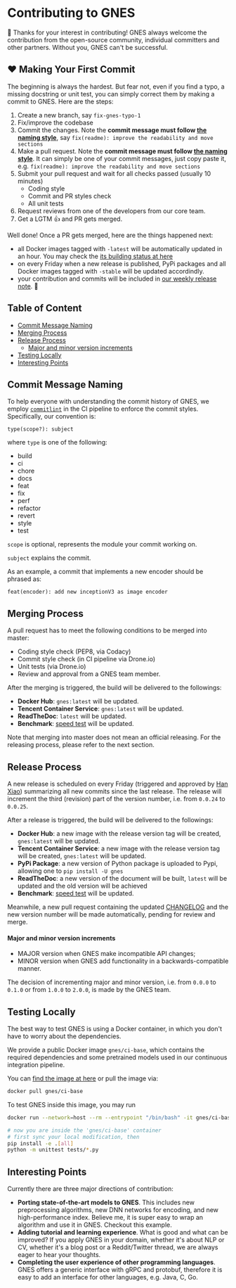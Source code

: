 # Contributing to GNES

🙇 Thanks for your interest in contributing! GNES always welcome the contribution from the open-source community, individual committers and other partners. Without you, GNES can't be successful.

## ❤️ Making Your First Commit 

The beginning is always the hardest. But fear not, even if you find a typo, a missing docstring or unit test, you can simply correct them by making a commit to GNES. Here are the steps:

1. Create a new branch, say `fix-gnes-typo-1`
2. Fix/improve the codebase
3. Commit the changes. Note the **commit message must follow [the naming style]((#commit-message-naming))**, say `fix(readme): improve the readability and move sections`
4. Make a pull request. Note the **commit message must follow [the naming style]((#commit-message-naming))**. It can simply be one of your commit messages, just copy paste it, e.g. `fix(readme): improve the readability and move sections`
5. Submit your pull request and wait for all checks passed (usually 10 minutes)
    - Coding style
    - Commit and PR styles check
    - All unit tests
6. Request reviews from one of the developers from our core team.
7. Get a LGTM 👍 and PR gets merged.

Well done! Once a PR gets merged, here are the things happened next:
- all Docker images tagged with `-latest` will be automatically updated in an hour. You may check the [its building status at here](https://github.com/gnes-ai/gnes/#install-gnes-via-pip)
- on every Friday when a new release is published, PyPi packages and all Docker images tagged with `-stable` will be updated accordindly. 
- your contribution and commits will be included in [our weekly release note](https://github.com/gnes-ai/gnes/blob/master/CHANGELOG.md). 🍻


## Table of Content

* [Commit Message Naming](#commit-message-naming)
* [Merging Process](#merging-process)
* [Release Process](#release-process)
  - [Major and minor version increments](#major-and-minor-version-increments)
* [Testing Locally](#testing-locally)
* [Interesting Points](#intersting-points)
  
## Commit Message Naming

To help everyone with understanding the commit history of GNES, we employ [`commitlint`](https://commitlint.js.org/#/) in the CI pipeline to enforce the commit styles. Specifically, our convention is:

```text
type(scope?): subject
```

where `type` is one of the following:

- build
- ci
- chore
- docs
- feat
- fix
- perf
- refactor
- revert
- style
- test

`scope` is optional, represents the module your commit working on.

`subject` explains the commit.

As an example, a commit that implements a new encoder should be phrased as:
```text
feat(encoder): add new inceptionV3 as image encoder
``` 

## Merging Process

A pull request has to meet the following conditions to be merged into master:

- Coding style check (PEP8, via Codacy)
- Commit style check (in CI pipeline via Drone.io)
- Unit tests (via Drone.io)
- Review and approval from a GNES team member.

After the merging is triggered, the build will be delivered to the followings:

- **Docker Hub**: `gnes:latest` will be updated.
- **Tencent Container Service**: `gnes:latest` will be updated.
- **ReadTheDoc**: `latest` will be updated.
- **Benchmark**: [speed test](https://github.com/gnes-ai/benchmark) will be updated.

Note that merging into master does not mean an official releasing. For the releasing process, please refer to the next section.

## Release Process

A new release is scheduled on every Friday (triggered and approved by [Han Xiao](https://github.com/hanxiao)) summarizing all new commits since the last release. The release will increment the third (revision) part of the version number, i.e. from `0.0.24` to `0.0.25`.

After a release is triggered, the build will be delivered to the followings:

- **Docker Hub**: a new image with the release version tag will be created, `gnes:latest` will be updated.
- **Tencent Container Service**: a new image with the release version tag will be created, `gnes:latest` will be updated.
- **PyPi Package**: a new version of Python package is uploaded to Pypi, allowing one to `pip install -U gnes` 
- **ReadTheDoc**: a new version of the document will be built, `latest` will be updated and the old version will be achieved
- **Benchmark**: [speed test](https://github.com/gnes-ai/benchmark) will be updated.

Meanwhile, a new pull request containing the updated [CHANGELOG](./CHANGELOG.md) and the new version number will be made automatically, pending for review and merge.

#### Major and minor version increments

- MAJOR version when GNES make incompatible API changes;
- MINOR version when GNES add functionality in a backwards-compatible manner.

The decision of incrementing major and minor version, i.e. from `0.0.0` to `0.1.0` or from `1.0.0` to `2.0.0`, is made by the GNES team.

## Testing Locally

The best way to test GNES is using a Docker container, in which you don't have to worry about the dependencies.

We provide a public Docker image `gnes/ci-base`, which contains the required dependencies and some pretrained models used in our continuous integration pipeline.

You can [find the image at here](https://cloud.docker.com/u/gnes/repository/docker/gnes/ci-base) or pull the image via:
```bash
docker pull gnes/ci-base
```

To test GNES inside this image, you may run

```bash
docker run --network=host --rm --entrypoint "/bin/bash" -it gnes/ci-base

# now you are inside the 'gnes/ci-base' container
# first sync your local modification, then
pip install -e .[all]
python -m unittest tests/*.py
``` 

## Interesting Points 

Currently there are three major directions of contribution:
- **Porting state-of-the-art models to GNES**. This includes new preprocessing algorithms, new DNN networks for encoding, and new high-performance index. Believe me, it is super easy to wrap an algorithm and use it in GNES. Checkout this example.
- **Adding tutorial and learning experience**. What is good and what can be improved? If you apply GNES in your domain, whether it's about NLP or CV, whether it's a blog post or a Reddit/Twitter thread, we are always eager to hear your thoughts.
- **Completing the user experience of other programming languages**. GNES offers a generic interface with gRPC and protobuf, therefore it is easy to add an interface for other languages, e.g. Java, C, Go. 
